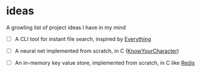 # ideas

A growling list of project ideas I have in my mind

- [ ] A CLI tool for instant file search, inspired by [Everything](https://www.voidtools.com/)

- [ ] A neural net implemented from scratch, in C ([KnowYourCharacter](https://github.com/lalitshankarchowdhury/KnowYourCharacter))

- [ ] An in-memory key value store, implemented from scratch, in C like [Redis](https://redis.io/)

